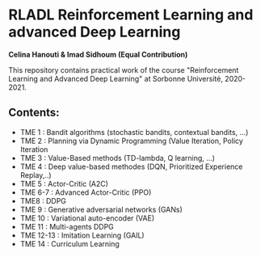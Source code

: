 # RLADL Reinforcement Learning and advanced Deep Learning

**Celina Hanouti & Imad Sidhoum (Equal Contribution)**

This repository contains practical work of the course "Reinforcement Learning and Advanced Deep Learning" at Sorbonne Université, 2020-2021.

## Contents:

* TME 1 : Bandit algorithms (stochastic bandits, contextual bandits, ...)
* TME 2 : Planning via Dynamic Programming (Value Iteration, Policy Iteration 
* TME 3 : Value-Based methods (TD-lambda, Q learning, ...)
* TME 4 : Deep value-based methodes (DQN, Prioritized Experience Replay,..)
* TME 5 : Actor-Critic (A2C)
* TME 6-7 : Advanced Actor-Critic (PPO)
* TME8 : DDPG
* TME 9 : Generative adversarial networks (GANs)
* TME 10 : Variational auto-encoder (VAE)
* TME 11 : Multi-agents DDPG
* TME 12-13 : Imitation Learning (GAIL)
* TME 14 : Curriculum Learning
